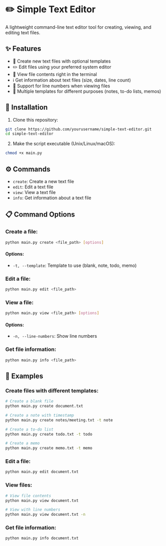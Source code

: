# ✏️ Simple Text Editor

A lightweight command-line text editor tool for creating, viewing, and editing text files.

## ✨ Features

- 📝 Create new text files with optional templates
- ✏️ Edit files using your preferred system editor
- 👀 View file contents right in the terminal
- ℹ️ Get information about text files (size, dates, line count)
- 📄 Support for line numbers when viewing files
- 🧩 Multiple templates for different purposes (notes, to-do lists, memos)

## 🚀 Installation

1. Clone this repository:
```bash
git clone https://github.com/yourusername/simple-text-editor.git
cd simple-text-editor
```

2. Make the script executable (Unix/Linux/macOS):
```bash
chmod +x main.py
```

## ⚙️ Commands

- `create`: Create a new text file
- `edit`: Edit a text file
- `view`: View a text file
- `info`: Get information about a text file

## 📋 Command Options

### Create a file:
```bash
python main.py create <file_path> [options]
```

#### Options:

- `-t, --template`: Template to use (blank, note, todo, memo)

### Edit a file:
```bash
python main.py edit <file_path>
```

### View a file:
```bash
python main.py view <file_path> [options]
```

#### Options:

- `-n, --line-numbers`: Show line numbers

### Get file information:
```bash
python main.py info <file_path>
```

## 📝 Examples

### Create files with different templates:

```bash
# Create a blank file
python main.py create document.txt
```

```bash
# Create a note with timestamp
python main.py create notes/meeting.txt -t note
```

```bash
# Create a to-do list
python main.py create todo.txt -t todo
```

```bash
# Create a memo
python main.py create memo.txt -t memo
```

### Edit a file:
```bash
python main.py edit document.txt
```

### View files:
```bash
# View file contents
python main.py view document.txt
```

```bash
# View with line numbers
python main.py view document.txt -n
```

### Get file information:
```bash
python main.py info document.txt
```




